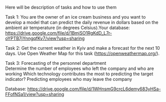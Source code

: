 Here will be description of tasks and how to use them

Task 1: You are the owner of an ice cream business and you want to develop a model that can predict the daily revenue in dollars based on the ambient air temperature (in degrees Celsius).Your database: https://drive.google.com/file/d/1BmjSO1RgKdD_L7r-oYPTB7jYnngqfKv7/view?usp=sharing 

Task 2: Get the current weather in Kyiv and make a forecast for the next 10 days. Use Open Weather Map for this task (https://openweathermap.org/). 


Task 3: Forecasting of the personnel department  
Determine the number of employees who left the company and who are working
Which technology contributes the most to predicting the target indicator?
Predicting employees who may leave the company

Database: https://drive.google.com/file/d/1WHnsmG9crcL6demy683yHSa-FFofNSa1/view?usp=sharing

